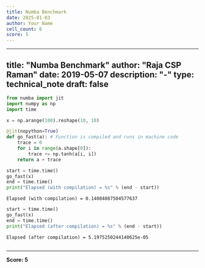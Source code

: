 ```yaml
---
title: Numba Benchmark
date: 2025-01-03
author: Your Name
cell_count: 6
score: 5
---
```


---
title: "Numba Benchmark"
author: "Raja CSP Raman"
date: 2019-05-07
description: "-"
type: technical_note
draft: false
---

```python
from numba import jit
import numpy as np
import time
```


```python
x = np.arange(100).reshape(10, 10)

@jit(nopython=True)
def go_fast(a): # Function is compiled and runs in machine code
    trace = 0
    for i in range(a.shape[0]):
        trace += np.tanh(a[i, i])
    return a + trace
```


```python
start = time.time()
go_fast(x)
end = time.time()
print("Elapsed (with compilation) = %s" % (end - start))
```

    Elapsed (with compilation) = 0.14084887504577637



```python
start = time.time()
go_fast(x)
end = time.time()
print("Elapsed (after compilation) = %s" % (end - start))
```

    Elapsed (after compilation) = 5.1975250244140625e-05



```python

```


---
**Score: 5**